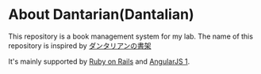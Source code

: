 # About Dantarian(Dantalian) #
This repository is a book management system for my lab.
The name of this repository is inspired by [ダンタリアンの書架](https://en.wikipedia.org/wiki/The_Mystic_Archives_of_Dantalian)

It's mainly supported by [Ruby on Rails](https://github.com/rails/rails) and [AngularJS 1](https://github.com/angular/angular.js).
